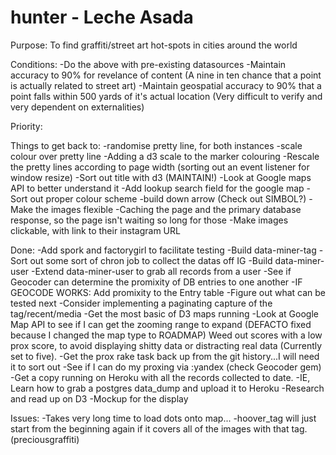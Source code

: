hunter - Leche Asada
======

Purpose:
To find graffiti/street art hot-spots in cities around the world

Conditions:
-Do the above with pre-existing datasources
-Maintain accuracy to 90% for revelance of content (A nine in ten chance that a point is actually related to street art)
-Maintain geospatial accuracy to 90% that a point falls within 500 yards of it's actual location (Very difficult to verify and very dependent on externalities)

Priority:




Things to get back to:
-randomise pretty line, for both instances
-scale colour over pretty line
-Adding a d3 scale to the marker colouring
-Rescale the pretty lines according to page width (sorting out an event listener for window resize)
-Sort out title with d3 (MAINTAIN!)
-Look at Google maps API to better understand it
-Add lookup search field for the google map
-Sort out proper colour scheme
-build down arrow (Check out SIMBOL?)
-Make the images flexible
-Caching the page and the primary database response, so the page isn't waiting so long for those
-Make images clickable, with link to their instagram URL


Done:
-Add spork and factorygirl to facilitate testing
-Build data-miner-tag
-Sort out some sort of chron job to collect the datas off IG
-Build data-miner-user
-Extend data-miner-user to grab all records from a user
-See if Geocoder can determine the promixity of DB entries to one another
-IF GEOCODE WORKS: Add promixity to the Entry table
-Figure out what can be tested next
-Consider implementing a paginating capture of the tag/recent/media
-Get the most basic of D3 maps running
-Look at Google Map API to see if I can get the zooming range to expand (DEFACTO fixed because I changed the map type to ROADMAP)
Weed out scores with a low prox score, to avoid displaying shitty data or distracting real data (Currently set to five).
-Get the prox rake task back up from the git history...I will need it to sort out
-See if I can do my proxing via :yandex (check Geocoder gem)
-Get a copy running on Heroku with all the records collected to date.
-IE, Learn how to grab a postgres data_dump and upload it to Heroku
-Research and read up on D3
-Mockup for the display

Issues:
-Takes very long time to load dots onto map...
-hoover_tag will just start from the beginning again if it covers all of the images with that tag. (preciousgraffiti)
